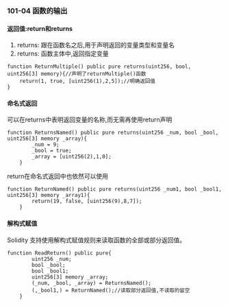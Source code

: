 ### 101-04 函数的输出

#### 返回值:return和returns

1. returns: 跟在函数名之后,用于声明返回的变量类型和变量名
2. returns: 函数主体中,返回指定变量
```solidity
function ReturnMultiple() public pure returns(uint256, bool, uint256[3] memory){//声明了returnMultiple()函数
    return(1, true, [uint256(1),2,5]);//明确返回值
}
```

#### 命名式返回

可以在returns中表明返回变量的名称,而无需再使用return声明    
```solidity
function ReturnsNamed() public pure returns(uint256 _num, bool _bool, uint256[3] memory _array){
        _num = 9;
        _bool = true;
        _array = [uint256(2),1,0];
    }
```
return在命名式返回中也依然可以使用
```solidity
function ReturnNamed() public pure returns(uint256 _num1, bool _bool1, uint256[3] memory _array1){
        return(19, false, [uint256(9),8,7]);
    }
```

#### 解构式赋值
Solidity 支持使用解构式赋值规则来读取函数的全部或部分返回值。
```solidity
function ReadReturn() public pure{
        uint256 _num;
        bool _bool;
        bool _bool1;
        uint256[3] memory _array;
        (_num, _bool, _array) = ReturnsNamed();
        (,_bool1,) = ReturnNamed();//读取部分返回值,不读取的留空
    }
```


